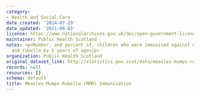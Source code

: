 ```yaml
---
category:
- Health and Social Care
date_created: '2014-07-29'
date_updated: '2021-09-03'
license: https://www.nationalarchives.gov.uk/doc/open-government-licence/version/3/
maintainer: Public Health Scotland
notes: <p>Number, and percent of, children who were immunised against measles, mumps
  and rubella by 5 years of age</p>
organization: Public Health Scotland
original_dataset_link: http://statistics.gov.scot/data/measles-mumps-rubella
records: null
resources: []
schema: default
title: Measles Mumps Rubella (MMR) Immunisation
---
```

